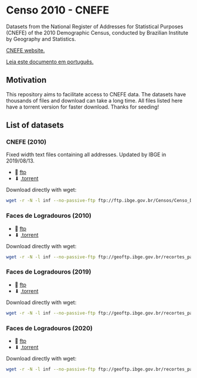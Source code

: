 # Censo 2010 - CNEFE

Datasets from the National Register of Addresses for Statistical Purposes (CNEFE) of the 2010 Demographic Census, conducted by Brazilian Institute by Geography and Statistics.

[CNEFE website.](https://ww2.ibge.gov.br/home/estatistica/populacao/censo2010/cnefe/default_cnefe.shtm)

[Leia este documento em português.](README-pt.md)

## Motivation

This repository aims to facilitate access to CNEFE data. The datasets have thousands of files and download can take a long time. All files listed here have a torrent version for faster download. Thanks for seeding!

## List of datasets

### CNEFE (2010)

Fixed width text files containing all addresses. Updated by IBGE in 2019/08/13.

- 📂 [ftp](https://ftp.ibge.gov.br/Censos/Censo_Demografico_2010/Cadastro_Nacional_de_Enderecos_Fins_Estatisticos)
- ⬇ [.torrent](https://raw.githubusercontent.com/vgeorge/cnefe/master/torrent/cnefe-2010.torrent)

Download directly with wget:

```bash
wget -r -N -l inf --no-passive-ftp ftp://ftp.ibge.gov.br/Censos/Censo_Demografico_2010/Cadastro_Nacional_de_Enderecos_Fins_Estatisticos
```

### Faces de Logradouros (2010)

- 📂 [ftp](https://geoftp.ibge.gov.br/recortes_para_fins_estatisticos/malha_de_setores_censitarios/censo_2010/base_de_faces_de_logradouros_versao_2010)
- ⬇ [.torrent](https://raw.githubusercontent.com/vgeorge/cnefe/master/torrent/cnefe-2010-logradouros-2010.torrent)

Download directly with wget:

```bash
wget -r -N -l inf --no-passive-ftp ftp://geoftp.ibge.gov.br/recortes_para_fins_estatisticos/malha_de_setores_censitarios/censo_2010/base_de_faces_de_logradouros_versao_2010
```

### Faces de Logradouros (2019)

- 📂 [ftp](https://geoftp.ibge.gov.br/recortes_para_fins_estatisticos/malha_de_setores_censitarios/censo_2010/base_de_faces_de_logradouros_versao_2019)
- ⬇ [.torrent](https://raw.githubusercontent.com/vgeorge/cnefe/master/torrent/cnefe-2010-logradouros-2019.torrent)

Download directly with wget:

```bash
wget -r -N -l inf --no-passive-ftp ftp://geoftp.ibge.gov.br/recortes_para_fins_estatisticos/malha_de_setores_censitarios/censo_2010/base_de_faces_de_logradouros_versao_2019
```

### Faces de Logradouros (2020)

- 📂 [ftp](https://geoftp.ibge.gov.br/recortes_para_fins_estatisticos/malha_de_setores_censitarios/censo_2010/base_de_faces_de_logradouros_versao_2020)
- ⬇ [.torrent](https://raw.githubusercontent.com/vgeorge/cnefe/master/torrent/cnefe-2010-logradouros-2020.torrent)

Download directly with wget:

```bash
wget -r -N -l inf --no-passive-ftp ftp://geoftp.ibge.gov.br/recortes_para_fins_estatisticos/malha_de_setores_censitarios/censo_2010/base_de_faces_de_logradouros_versao_2020
```
